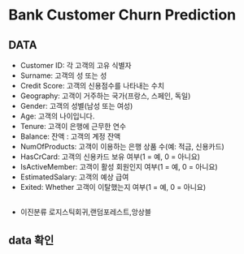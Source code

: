 # Bank Customer Churn Prediction

## DATA

- Customer ID: 각 고객의 고유 식별자
- Surname: 고객의 성 또는 성
- Credit Score: 고객의 신용점수를 나타내는 수치
- Geography: 고객이 거주하는 국가(프랑스, 스페인, 독일)
- Gender: 고객의 성별(남성 또는 여성)
- Age: 고객의 나이입니다.
- Tenure: 고객이 은행에 근무한 연수
- Balance: 잔액 : 고객의 계정 잔액
- NumOfProducts: 고객이 이용하는 은행 상품 수(예: 적금, 신용카드)
- HasCrCard: 고객의 신용카드 보유 여부(1 = 예, 0 = 아니요)
- IsActiveMember: 고객이 활성 회원인지 여부(1 = 예, 0 = 아니요)
- EstimatedSalary: 고객의 예상 급여
- Exited: Whether 고객이 이탈했는지 여부(1 = 예, 0 = 아니요)


## 

- 이진분류 로지스틱회귀,랜덤포레스트,앙상블


## data 확인


